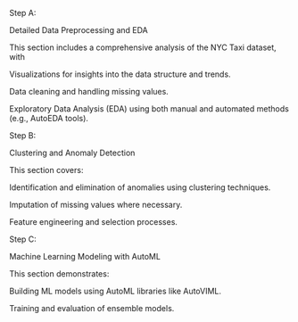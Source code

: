 Step A: 

Detailed Data Preprocessing and EDA

This section includes a comprehensive analysis of the NYC Taxi dataset, with


Visualizations for insights into the data structure and trends.

Data cleaning and handling missing values.

Exploratory Data Analysis (EDA) using both manual and automated methods (e.g., AutoEDA tools).






Step B: 

Clustering and Anomaly Detection

This section covers:


Identification and elimination of anomalies using clustering techniques.

Imputation of missing values where necessary.

Feature engineering and selection processes.




Step C: 

Machine Learning Modeling with AutoML

This section demonstrates:



Building ML models using AutoML libraries like AutoVIML.

Training and evaluation of ensemble models.
